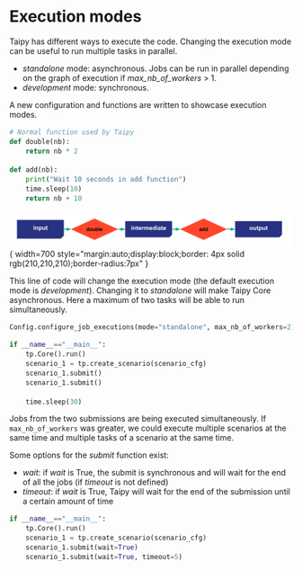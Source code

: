 
# Execution modes

Taipy has different ways to execute the code. Changing the execution mode can be useful to run multiple tasks in parallel.
- _standalone_ mode: asynchronous. Jobs can be run in parallel depending on the graph of execution if _max_nb_of_workers_ > 1.
- _development_ mode: synchronous.

A new configuration and functions are written to showcase execution modes.
```python
# Normal function used by Taipy
def double(nb):
    return nb * 2

def add(nb):
    print("Wait 10 seconds in add function")
    time.sleep(10)
    return nb + 10
```

![](config_07.svg){ width=700 style="margin:auto;display:block;border: 4px solid rgb(210,210,210);border-radius:7px" }



This line of code will change the execution mode (the default execution mode is _development_). Changing it to _standalone_ will make Taipy Core asynchronous. Here a maximum of two tasks will be able to run simultaneously.

```python
Config.configure_job_executions(mode="standalone", max_nb_of_workers=2)
```


```python
if __name__=="__main__":
    tp.Core().run()
    scenario_1 = tp.create_scenario(scenario_cfg)
    scenario_1.submit()
    scenario_1.submit()

    time.sleep(30)
```

Jobs from the two submissions are being executed simultaneously. If `max_nb_of_workers` was greater, we could execute multiple scenarios at the same time and multiple tasks of a scenario at the same time.

Some options for the _submit_ function exist:
- _wait_: if _wait_ is True, the submit is synchronous and will wait for the end of all the jobs (if _timeout_ is not defined)
- _timeout_: if _wait_ is True, Taipy will wait for the end of the submission until a certain amount of time

```python
if __name__=="__main__":
    tp.Core().run()
    scenario_1 = tp.create_scenario(scenario_cfg)
    scenario_1.submit(wait=True)
    scenario_1.submit(wait=True, timeout=5)
```
